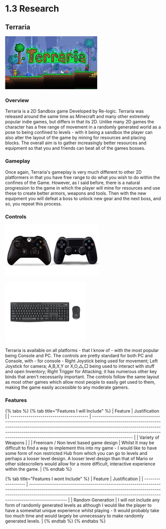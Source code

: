 # 1.3 Research

## Terraria&#x20;

![](<../.gitbook/assets/image (3).png>)

### Overview

Terraria is a 2D Sandbox game Developed by Re-logic. Terraria was released around the  same time as Minecraft and many other extremely popular indie games, but differs in that its 2D. Unlike many 2D games the character has a free range of movement in a randomly generated world as a pose to being confined to levels - with it being a sandbox the player can also alter the layout of the game by mining for resources and placing blocks. The overall aim is to gather increasingly better resources and equipment so that you and friends can beat all of the games bosses.

### Gameplay

Once again, Terraria's gameplay is very much different to other 2D platformers in that you have free range to do what you wish to do within the confines of the Game. However, as I said before, there is a natural progression to the game in which the player will mine for resources and use these to create better armors, weapons and tools. Then with the new equipment you will defeat a boss to unlock new gear and the next boss, and so, you repeat this process.&#x20;

### Controls&#x20;

![Xbox and PS4 controllers](<../.gitbook/assets/image (4).png>)

![Keyboard and Mouse](<../.gitbook/assets/image (1).png>)

Terraria is available on all platforms - that I know of - with the most popular being Console and PC. The controls are pretty standard for both PC and Console, with - for console - Right Joystick being used for movement; Left Joystick for camera; A,B,X,Y or X,O,△,□ being used to interact with stuff and open Inventory; Right Trigger for Attacking; it has numerous other key binds that aren't necessarily important. The controls follow the same layout as most other games which allow most people to easily get used to them, making the game easily accessible to any moderate gamers.

###

### Features

{% tabs %}
{% tab title="Features I will Include" %}
| Feature                                 | Justification                                                                                                                                                                                                                                                                                                                                |
| --------------------------------------- | -------------------------------------------------------------------------------------------------------------------------------------------------------------------------------------------------------------------------------------------------------------------------------------------------------------------------------------------- |
| Variety of Weapons                      |                                                                                                                                                                                                                                                                                                                                              |
| Freeroam / Non level based game design  | Whilst It may be difficult to find a way to implement this into my game - I would like to have some form of non restricted Hub from which you can go to levels and perhaps a looser level design. A looser level design than that of Mario or other sidescrollers would allow for a more difficult, interactive experience within the game.  |
{% endtab %}

{% tab title="Features I wont Include" %}
| Feature            | Justification                                                                                                                                                                                                                                                 |
| ------------------ | ------------------------------------------------------------------------------------------------------------------------------------------------------------------------------------------------------------------------------------------------------------- |
| Random Generation  | I will not include any form of randomly generated levels as although I would like the player to have a somewhat unique experience whilst playing - It would probably take too much time and would largely be unnecessary to make randomly generated levels.   |
{% endtab %}
{% endtabs %}
